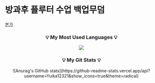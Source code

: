 <h1>방과후 플루터 수업 백업무덤</h1>

[본가](https://yuikanao12.notion.site/Rework-6517b2fc3c704706b3c3a9a94adc2024?pvs=4)

<h3 align="center">💡 My Most Used Languages 💡</h3>
<p align="center">
  <a href="https://github.com/${Yuika12321}">
    <img align="center" src="https://github-readme-stats.vercel.app/api/top-langs/?username=${Yuika12321}&layout=compact&show_icons=${아이콘 보여줄지}&show_owner=${소유자 표기}&hide_title=${타이틀 가리기}&theme=${테마}&hide=${가리고 싶은 언어}" />
  </a>
</p>
<h3 align="center">💡 My Git Stats 💡</h3>
<p align="center">
    ![Anurag's GitHub stats](https://github-readme-stats.vercel.app/api?username=Yuika12321&show_icons=true&theme=radical)
</p>
